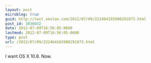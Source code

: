 ```yaml
---
layout: post
microblog: true
guid: http://twit.vmstan.com/2012/07/09/222464165980291073.html
post_id: 3036032
date: 2012-07-09T16:56:05-0600
lastmod: 2012-07-09T16:56:05-0600
type: post
url: /2012/07/09/222464165980291073.html
---
```

I want OS X 10.8. Now.
